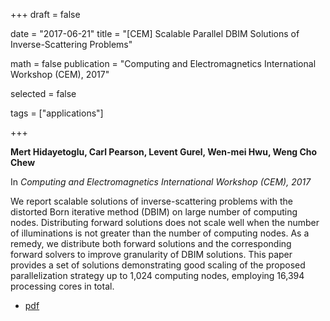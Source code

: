 +++
draft = false

date = "2017-06-21"
title = "[CEM] Scalable Parallel DBIM Solutions of Inverse-Scattering Problems"

math = false
publication = "Computing and Electromagnetics International Workshop (CEM), 2017"



selected = false

tags = ["applications"]

+++

**Mert Hidayetoglu, Carl Pearson,  Levent Gurel, Wen-mei Hwu, Weng Cho Chew**

In *Computing and Electromagnetics International Workshop (CEM), 2017*

We report scalable solutions of inverse-scattering problems with the distorted Born iterative method (DBIM) on large number of computing nodes. Distributing forward solutions does not scale well when the number of illuminations is not greater than the number of computing nodes. As a remedy, we distribute both forward solutions and the corresponding forward solvers to improve granularity of DBIM solutions. This paper provides a set of solutions demonstrating good scaling of the proposed parallelization strategy up to 1,024 computing nodes, employing 16,394 processing cores in total.

* [pdf](/pdf/20170621_hidayetoglu_cem.pdf)